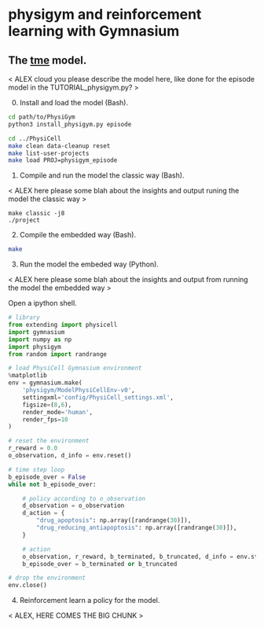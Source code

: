 # physigym and reinforcement learning with Gymnasium

## The [tme](https://github.com/Dante-Berth/PhysiGym/tree/main/model/tme) model.

< ALEX cloud you please describe the model here, like done for the episode model in the TUTORIAL_physigym.py? >

0. Install and load the model (Bash).

```bash
cd path/to/PhysiGym
python3 install_physigym.py episode
```
```bash
cd ../PhysiCell
make clean data-cleanup reset
make list-user-projects
make load PROJ=physigym_episode
```

1. Compile and run the model the classic way (Bash).

< ALEX here please some blah about the insights and output runing the model the classic way >

```bask
make classic -j8
./project
```

2. Compile the embedded way (Bash).

```bash
make
```

3. Run the model the embeded way (Python).

< ALEX here please some blah about the insights and output from running the model the embedded way >

Open a ipython shell.

```python
# library
from extending import physicell
import gymnasium
import numpy as np
import physigym
from random import randrange

# load PhysiCell Gymnasium environment
%matplotlib
env = gymnasium.make(
    'physigym/ModelPhysiCellEnv-v0',
    settingxml='config/PhysiCell_settings.xml',
    figsize=(8,6),
    render_mode='human',
    render_fps=10
)

# reset the environment
r_reward = 0.0
o_observation, d_info = env.reset()

# time step loop
b_episode_over = False
while not b_episode_over:

    # policy according to o_observation
    d_observation = o_observation
    d_action = {
        "drug_apoptosis": np.array([randrange(30)]),
        "drug_reducing_antiapoptosis": np.array([randrange(30)]),
    }

    # action
    o_observation, r_reward, b_terminated, b_truncated, d_info = env.step(d_action)
    b_episode_over = b_terminated or b_truncated

# drop the environment
env.close()
```

4. Reinforcement learn a policy for the model.

< ALEX, HERE COMES THE BIG CHUNK >
